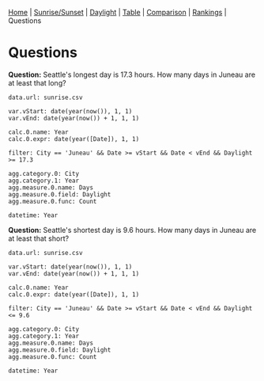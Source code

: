 [Home](#url=README.md) |
[Sunrise/Sunset](#url=sunrise.md) |
[Daylight](#url=daylight.md) |
[Table](#url=daylight-table.md) |
[Comparison](#url=compare.md) |
[Rankings](#url=daylight-rank.md) |
Questions


# Questions

**Question:** Seattle's longest day is 17.3 hours. How many days in Juneau are at least that long?

~~~ data-table
data.url: sunrise.csv

var.vStart: date(year(now()), 1, 1)
var.vEnd: date(year(now()) + 1, 1, 1)

calc.0.name: Year
calc.0.expr: date(year([Date]), 1, 1)

filter: City == 'Juneau' && Date >= vStart && Date < vEnd && Daylight >= 17.3

agg.category.0: City
agg.category.1: Year
agg.measure.0.name: Days
agg.measure.0.field: Daylight
agg.measure.0.func: Count

datetime: Year
~~~

**Question:** Seattle's shortest day is 9.6 hours. How many days in Juneau are at least that short?

~~~ data-table
data.url: sunrise.csv

var.vStart: date(year(now()), 1, 1)
var.vEnd: date(year(now()) + 1, 1, 1)

calc.0.name: Year
calc.0.expr: date(year([Date]), 1, 1)

filter: City == 'Juneau' && Date >= vStart && Date < vEnd && Daylight <= 9.6

agg.category.0: City
agg.category.1: Year
agg.measure.0.name: Days
agg.measure.0.field: Daylight
agg.measure.0.func: Count

datetime: Year
~~~

